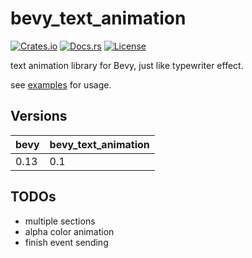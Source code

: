 # bevy_text_animation

[![Crates.io](https://img.shields.io/crates/v/bevy_text_animation)](https://crates.io/crates/bevy_text_animation)
[![Docs.rs](https://docs.rs/bevy_text_animation/badge.svg)](https://docs.rs/bevy_text_animation)
[![License](https://img.shields.io/crates/l/bevy_text_animation)](LICENSE)

text animation library for Bevy, just like typewriter effect.

see [examples](examples) for usage.

## Versions

| bevy | bevy_text_animation |
|------|---------------------|
| 0.13 | 0.1                 |

## TODOs

- multiple sections
- alpha color animation
- finish event sending